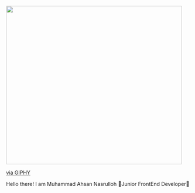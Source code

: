 <img src="https://giphy.com/embed/wUZhA056McIdtDcQtW" width="480" height="432" style="" frameBorder="0" class="giphy-embed" allowFullScreen></img><p><a href="https://giphy.com/gifs/MickeyMouse-wUZhA056McIdtDcQtW">via GIPHY</a></p>
Hello there! 
I am Muhammad Ahsan Nasrulloh
🙌Junior FrontEnd Developer🙌 

<!---
MuhammadAhsandev/MuhammadAhsandev is a ✨ special ✨ repository because its `README.md` (this file) appears on your GitHub profile.
You can click the Preview link to take a look at your changes.
--->

